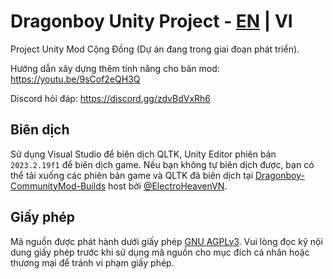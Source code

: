 # Dragonboy Unity Project - [EN](../../tree/Unity-project/README_EN.md) | VI
Project Unity Mod Cộng Đồng (Dự án đang trong giai đoạn phát triển).

Hướng dẫn xây dựng thêm tính năng cho bản mod: https://youtu.be/9sCof2eQH3Q

Discord hỏi đáp: https://discord.gg/zdvBdVxRh6

## Biên dịch
Sử dụng Visual Studio để biên dịch QLTK, Unity Editor phiên bản `2023.2.19f1` để biên dịch game. Nếu bạn không tự biên dịch được, bạn có thể tải xuống các phiên bản game và QLTK đã biên dịch tại [Dragonboy-CommunityMod-Builds](https://github.com/ElectroHeavenVN/Dragonboy-CommunityMod-Builds) host bởi [@ElectroHeavenVN](https://github.com/ElectroHeavenVN).

## Giấy phép
Mã nguồn được phát hành dưới giấy phép [GNU AGPLv3](https://www.gnu.org/licenses/agpl-3.0.en.html). Vui lòng đọc kỹ nội dung giấy phép trước khi sử dụng mã nguồn cho mục đích cá nhân hoặc thương mại để tránh vi phạm giấy phép.
